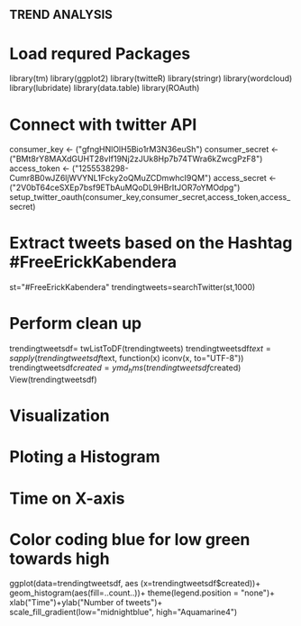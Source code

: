 ## TREND ANALYSIS

# Load requred Packages
library(tm)
library(ggplot2)
library(twitteR)
library(stringr)
library(wordcloud)
library(lubridate)
library(data.table)
library(ROAuth)

# Connect with twitter API
consumer_key <- ("gfngHNlOlH5Bio1rM3N36euSh")
consumer_secret <- ("BMt8rY8MAXdGUHT28vIf19Nj2zJUk8Hp7b74TWra6kZwcgPzF8")
access_token <- ("1255538298-Cumr8B0wJZ6ljWVYNL1Fcky2oQMuZCDmwhcI9QM")
access_secret <- ("2V0bT64ceSXEp7bsf9ETbAuMQoDL9HBrItJOR7oYMOdpg")
setup_twitter_oauth(consumer_key,consumer_secret,access_token,access_secret)
 

# Extract tweets based on the Hashtag #FreeErickKabendera
st="#FreeErickKabendera"
trendingtweets=searchTwitter(st,1000)

# Perform clean up
trendingtweetsdf= twListToDF(trendingtweets)
trendingtweetsdf$text=sapply(trendingtweetsdf$text,
                             function(x) iconv(x, to="UTF-8"))
trendingtweetsdf$created=ymd_hms(trendingtweetsdf$created)
View(trendingtweetsdf)

# Visualization
# Ploting a Histogram
# Time on X-axis
# Color coding blue for low green towards high

ggplot(data=trendingtweetsdf, aes (x=trendingtweetsdf$created))+ 
  geom_histogram(aes(fill=..count..))+
  theme(legend.position = "none")+
  xlab("Time")+ylab("Number of tweets")+
  scale_fill_gradient(low="midnightblue", high="Aquamarine4")


